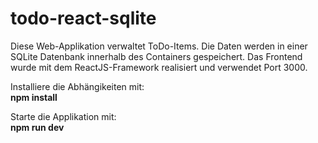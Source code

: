 # todo-react-sqlite

Diese Web-Applikation verwaltet ToDo-Items. Die Daten werden in einer SQLite Datenbank innerhalb des Containers gespeichert.
Das Frontend wurde mit dem ReactJS-Framework realisiert und verwendet Port 3000.

Installiere die Abhängikeiten mit:  
**npm install**

Starte die Applikation mit:     
**npm run dev**

